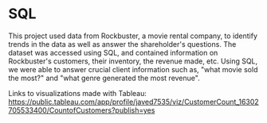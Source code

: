 # SQL

This project used data from Rockbuster, a movie rental company, to identify trends in the data as well as answer the shareholder's questions. The dataset was accessed using SQL, and contained information on Rockbuster's customers, their inventory, the revenue made, etc. Using SQL, we were able to answer crucial client information such as, "what movie sold the most?" and "what genre generated the most revenue".

Links to visualizations made with Tableau:
https://public.tableau.com/app/profile/javed7535/viz/CustomerCount_16302705533400/CountofCustomers?publish=yes

